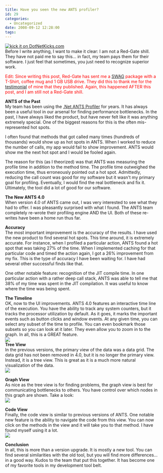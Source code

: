 ```yaml
---
title: Have you seen the new ANTS profiler?
id: 29
categories:
  - Uncategorized
date: 2008-09-12 12:28:00
tags:
---
```


[![kick it on DotNetKicks.com](http://www.dotnetkicks.com/Services/Images/KickItImageGenerator.ashx?url=http%3a%2f%2fbrian.genisio.org%2f2008%2f08%2fhave-you-seen-new-ants-profiler.html)](http://www.dotnetkicks.com/kick/?url=http%3a%2f%2fbrian.genisio.org%2f2008%2f08%2fhave-you-seen-new-ants-profiler.html)   
Before I write anything, I want to make it clear: I am not a Red-Gate shill. They have not paid me to say this... in fact, my team pays them for their software. I just feel that sometimes, you just need to recognize superior work.   

<font color="#ff0000">Edit: Since writing this post, Red-Gate has sent me a [SWAG](http://www.urbandictionary.com/define.php?term=swag) package with a T-Shirt, coffee mug and 1 GB USB drive. They did this to thank me for the [testimonial](http://www.red-gate.com/products/ants_profiler/testimonials.htm) of mine that they published. Again, this happened AFTER this post, and I am still not a Red-Gate shill.</font>   

<span style="font-weight: bold">ANTS of the Past</span>   
My team has been using the [.Net ANTS Profiler](http://www.red-gate.com/products/ants_profiler/index.htm) for years. It has always been a useful tool in our arsenal for finding performance bottlenecks. In the past, I have always liked the product, but have never felt like it was anything extremely special. One of the biggest reasons for this is the often mis-represented hot spots.   

I often found that methods that got called many times (hundreds of thousands) would show up as hot spots in ANTS. When I worked to reduce the number of calls, my app would fail to show improvement. ANTS would show me the next hot spot and I would be fooled again.   

The reason for this (as I theorized) was that ANTS was measuring the profile time in addition to the method time. The profile time outweighed the execution time, thus erroneously pointed out a hot spot. Admittedly, reducing the call count was good for my software but it wasn't my primary goal for profiling. Eventually, I would find the real bottleneck and fix it. Ultimately, the tool did a lot of good for our software.   

<span style="font-weight: bold">The New ANTS 4.0</span>   
When version 4.0 of ANTS came out, I was very interested to see what they had to offer. I was pleasantly surprised with what I found. The ANTS team completely re-wrote their profiling engine AND the UI. Both of these re-writes have been a home run thus far.   

<span style="font-weight: bold">Accuracy    
</span>The most important improvement is the accuracy of the results. I have used the new product to find several hot spots. This time around, it is extremely accurate. For instance, when I profiled a particular action, ANTS found a hot spot that was taking 27% of the time. When I implemented caching for that particular code and timed the action again, I got a 26% improvement from my fix. This is the type of accuracy I have been waiting for. I have had several other successful finds like that.   

One other notable feature: recognition of the JIT compile time. In one particular action with a rather deep call stack, ANTS was able to tell me that 38% of my time was spent in the JIT compilation. It was useful to know where the time was being spent.   

<span style="font-weight: bold">The Timeline</span>   
OK, now to the UI improvements. ANTS 4.0 features an interactive time line of the execution. You have the ability to track any system counters, but it tracks the processor utilization by default. As it goes, it marks the important events such as button clicks and window events. At any given time, you can select any subset of the time to profile. You can even bookmark those subsets so you can look at it later. They even allow you to zoom in to the graph. In all, this is a GREAT feature.   
![](http://bilzmoude.googlepages.com/Ants.Navigation.GIF)   
<span style="font-weight: bold">Tree View</span>   
In the previous versions, the primary view of the data was a data grid. The data grid has not been removed in 4.0, but it is no longer the primary view. Instead, it is a tree view. This is great as it is a much more natural visualization of the data.   
![](http://bilzmoude.googlepages.com/Ants.TreeView.GIF)   

<span style="font-weight: bold">Graph View</span>   
As nice as the tree view is for finding problems, the graph view is best for communicating bottlenecks to others. You have control over which nodes in this graph are shown. Take a look:   
![](http://bilzmoude.googlepages.com/Ants.GraphView.GIF)   

<span style="font-weight: bold">Code View</span>   
Finally, the code view is similar to previous versions of ANTS. One notable new feature is the ability to navigate the code from this view. You can now click on the methods in the view and it will take you to that method. I have found myself using it a lot.   
![](http://bilzmoude.googlepages.com/Ants.CodeView.GIF)   

<span style="font-weight: bold">Conclusion</span>   
In all, this is more than a version upgrade. It is mostly a new tool. You can find several similarities with the old tool, but you will find more differences... in a good way. Kudos to the team that put this together. It has become one of my favorite tools in my development tool belt. <span style="font-weight: bold">   
</span>